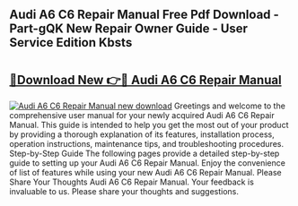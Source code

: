 ## Audi A6 C6 Repair Manual Free Pdf Download - Part-gQK New Repair Owner Guide - User Service Edition Kbsts

# <h2><a href="http://cf10092.oget.top/?id=Audi+A6+C6+Repair+Manual">🔗Download New 👉🔴 Audi A6 C6 Repair Manual</a></h2>

[![Audi A6 C6 Repair Manual new download](https://i.imgur.com/5g1atiW.png)](http://cf10092.oget.top/?id=Audi+A6+C6+Repair+Manual)
Greetings and welcome to the comprehensive user manual for your newly acquired Audi A6 C6 Repair Manual. This guide is intended to help you get the most out of your product by providing a thorough explanation of its features, installation process, operation instructions, maintenance tips, and troubleshooting procedures. Step-by-Step Guide The following pages provide a detailed step-by-step guide to setting up your Audi A6 C6 Repair Manual. Enjoy the convenience of list of features while using your new Audi A6 C6 Repair Manual. Please Share Your Thoughts Audi A6 C6 Repair Manual. Your feedback is invaluable to us. Please share your thoughts and suggestions.
